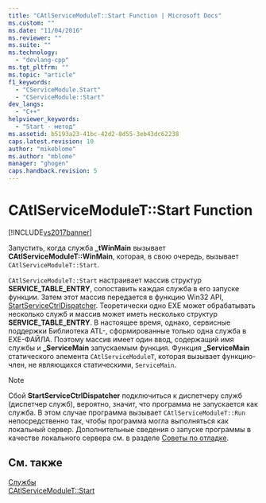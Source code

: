 ```yaml
---
title: "CAtlServiceModuleT::Start Function | Microsoft Docs"
ms.custom: ""
ms.date: "11/04/2016"
ms.reviewer: ""
ms.suite: ""
ms.technology: 
  - "devlang-cpp"
ms.tgt_pltfrm: ""
ms.topic: "article"
f1_keywords: 
  - "CServiceModule.Start"
  - "CServiceModule::Start"
dev_langs: 
  - "C++"
helpviewer_keywords: 
  - "Start - метод"
ms.assetid: b5193a23-41bc-42d2-8d55-3eb43dc62238
caps.latest.revision: 10
author: "mikeblome"
ms.author: "mblome"
manager: "ghogen"
caps.handback.revision: 5
---
```

# CAtlServiceModuleT::Start Function
[!INCLUDE[vs2017banner](../assembler/inline/includes/vs2017banner.md)]

Запустить, когда служба **\_tWinMain** вызывает  **CAtlServiceModuleT::WinMain**, которая, в свою очередь, вызывает `CAtlServiceModuleT::Start`.  
  
 `CAtlServiceModuleT::Start` настраивает массив структур **SERVICE\_TABLE\_ENTRY**, сопоставить каждая служба в его запуске функции.  Затем этот массив передается в функцию Win32 API, [StartServiceCtrlDispatcher](http://msdn.microsoft.com/library/windows/desktop/ms686324).  Теоретически одно EXE может обрабатывать несколько служб и массив может иметь несколько структур **SERVICE\_TABLE\_ENTRY**.  В настоящее время, однако, сервисные поддержки Библиотека ATL\-, сформированные только одна служба в EXE\-ФАЙЛА.  Поэтому массив имеет один ввод, содержащий имя службы и **\_ServiceMain** запускаемым функция.  Функция **\_ServiceMain** статического элемента `CAtlServiceModuleT`, которая вызывает функцию\-член, не являющихся статическими, `ServiceMain`.  
  
> [!NOTE]
>  Сбой **StartServiceCtrlDispatcher** подключиться к диспетчеру служб \(диспетчер служб\), вероятно, значит, что программа не запускается как служба.  В этом случае программа вызывает `CAtlServiceModuleT::Run` непосредственно так, чтобы программа могла выполняться как локальный сервер.  Дополнительные сведения о запуске программы в качестве локального сервера см. в разделе [Советы по отладке](../atl/debugging-tips.md).  
  
## См. также  
 [Службы](../atl/atl-services.md)   
 [CAtlServiceModuleT::Start](../Topic/CAtlServiceModuleT::Start.md)